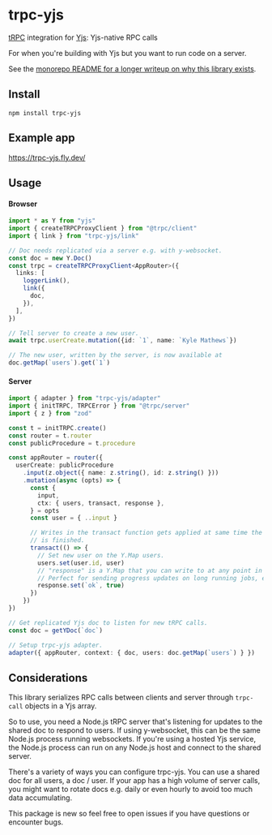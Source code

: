 # trpc-yjs

[tRPC](https://trpc.io/) integration for [Yjs](https://yjs.dev/): Yjs-native RPC calls

For when you're building with Yjs but you want to run code on a server.

See the [monorepo README for a longer writeup on why this library exists](https://github.com/KyleAMathews/trpc-crdt).

## Install

`npm install trpc-yjs`

## Example app

https://trpc-yjs.fly.dev/

## Usage

#### Browser

```ts
import * as Y from "yjs"
import { createTRPCProxyClient } from "@trpc/client"
import { link } from "trpc-yjs/link"

// Doc needs replicated via a server e.g. with y-websocket.
const doc = new Y.Doc()
const trpc = createTRPCProxyClient<AppRouter>({
  links: [
    loggerLink(),
    link({
      doc,
    }),
  ],
})

// Tell server to create a new user.
await trpc.userCreate.mutation({id: `1`, name: `Kyle Mathews`})

// The new user, written by the server, is now available at
doc.getMap(`users`).get(`1`)
```

#### Server

```ts
import { adapter } from "trpc-yjs/adapter"
import { initTRPC, TRPCError } from "@trpc/server"
import { z } from "zod"

const t = initTRPC.create()
const router = t.router
const publicProcedure = t.procedure

const appRouter = router({
  userCreate: publicProcedure
    .input(z.object({ name: z.string(), id: z.string() }))
    .mutation(async (opts) => {
      const {
        input,
        ctx: { users, transact, response },
      } = opts
      const user = { ..input }

      // Writes in the transact function gets applied at same time the trpc call
      // is finished.
      transact(() => {
        // Set new user on the Y.Map users.
        users.set(user.id, user)
        // "response" is a Y.Map that you can write to at any point in the call.
        // Perfect for sending progress updates on long running jobs, etc.
        response.set(`ok`, true)
      })
    })
})

// Get replicated Yjs doc to listen for new tRPC calls.
const doc = getYDoc(`doc`)

// Setup trpc-yjs adapter.
adapter({ appRouter, context: { doc, users: doc.getMap(`users`) } })
```

## Considerations

This library serializes RPC calls between clients and server through `trpc-call` objects in a Yjs array.

So to use, you need a Node.js tRPC server that's listening for updates to the shared doc to respond to users. If using y-websocket, this can be the same Node.js process running websockets. If you're using a hosted Yjs service, the Node.js process can run on any Node.js host and connect to the shared server.

There's a variety of ways you can configure trpc-yjs. You can use a shared doc for all users, a doc / user. If your app has a high volume of server calls, you might want to rotate docs e.g. daily or even hourly to avoid too much data accumulating.

This package is new so feel free to open issues if you have questions or encounter bugs.
